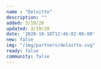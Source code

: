 ```yaml
---
name : "Deloitte"
description: ""
added: 3/19/20
updated: 3/19/20
date: '2020-10-18T12:46:02-06:00'
new: false
img: "/img/partners/deloitte.svg"
ready: false
community: false
---
```

